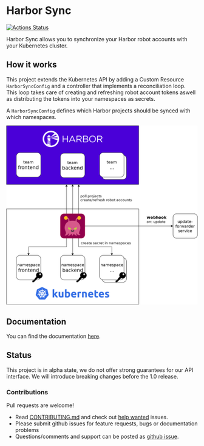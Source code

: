 # Harbor Sync
[![Actions Status](https://github.com/moolen/harbor-sync/workflows/Run%20Tests/badge.svg)](https://github.com/moolen/harbor-sync/actions)

Harbor Sync allows you to synchronize your Harbor robot accounts with your Kubernetes cluster.

## How it works
This project extends the Kubernetes API by adding a Custom Resource `HarborSyncConfig` and a controller that implements a reconciliation loop. This loop takes care of creating and refreshing robot account tokens aswell as distributing the tokens into your namespaces as secrets.

A `HarborSyncConfig` defines which Harbor projects should be synced with which namespaces.

![Harbor Sync Controller](./docs_src/static/harbor-sync-overview.png)


## Documentation
You can find the documentation [here](http://moolen.github.io/harbor-sync).

## Status
This project is in alpha state, we do not offer strong guarantees for our API interface.
We will introduce breaking changes before the 1.0 release.

### Contributions

Pull requests are welcome!
* Read [CONTRIBUTING.md](./CONTRIBUTING.md) and check out [help wanted](https://github.com/moolen/harbor-sync/labels/help%20wanted) issues.
* Please submit github issues for feature requests, bugs or documentation problems
* Questions/comments and support can be posted as [github issue](https://github.com/moolen/harbor-sync/issues).
